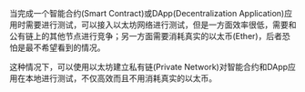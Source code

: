 当完成一个智能合约\(Smart Contract\)或DApp\(Decentralization Application\)应用时需要进行测试，可以接入以太坊网络进行测试，但是一方面效率很低，需要和公有链上的其他节点进行竞争；另一方面需要消耗真实的以太币\(Ether\)，后者恐怕是最不希望看到的情况。

这种情况下，可以使用以太坊建立私有链\(Private Network\)对智能合约和DApp应用在本地进行测试，不仅高效而且不用消耗真实的以太币。



